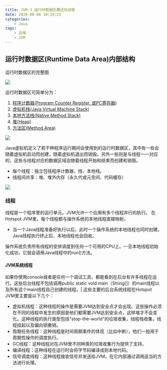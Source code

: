 ```yaml
---
title: JVM-3_运行时数据区概述及线程
date: 2020-08-06 10:19:23
categories:
    - Java
tags: 
    - 后端
    - JVM
---
```


## 运行时数据区(Runtime Data Area)内部结构

运行时数据区的完整图

<img src="image-20200705111640511.png">

运行时数据区可简单分为：

1. [程序计数器(Program Counter Register, 或PC寄存器)](JVM-4_程序计数器.md)
2. [虚拟机栈(Java Virtual Machine Stack)](JVM-5_虚拟机栈.md)
3. [本地方法栈(Native Method Stack)](JVM-6_本地方法接口.md)
4. [堆(Heap)](JVM-8_堆.md)
5. [方法区(Method Area)](JVM-9_方法区.md)

<img src="image-20200705112416101.png">

Java虚拟机定义了若干种程序运行期间会使用到的运行时数据区，其中有一些会随着虚拟机启动而创建，随着虚拟机退出而销毁。另外一些则是与线程一一对应的，这些与线程对应的数据区域会随着线程开始和结束而创建和销毁。

- 每个线程：独立包括程序计数器、栈、本地栈。
- 线程间共享：堆、堆外内存（永久代或元空间、代码缓存）

<img src="image-20200705112601211.png">

### 线程

线程是一个程序里的运行单元。JVM允许一个应用有多个线程并行的执行。
在Hotspot JVM里，每个线程都与操作系统的本地线程直接映射。

- 当一个Java线程准备好执行以后，此时一个操作系统的本地线程也同时创建。Java线程执行终止后，本地线程也会回收。

操作系统负责所有线程的安排调度到任何一个可用的CPU上。一旦本地线程初始化成功，它就会调用Java线程中的run()方法。

#### JVM系统线程

如果你使用console或者是任何一个调试工具，都能看到在后台有许多线程在运行。这些后台线程不包括调用public static void main（String[]）的main线程以及所有这个main线程自己创建的线程。|
这些主要的后台系统线程在Hotspot JVM里主要是以下几个：

- 虚拟机线程：这种线程的操作是需要JVM达到安全点才会出现。这些操作必须在不同的线程中发生的原因是他们都需要JVM达到安全点，这样堆才不会变化。这种线程的执行类型包括"stop-the-world"的垃圾收集，线程栈收集，线程挂起以及偏向锁撤销。
- 周期任务线程：这种线程是时间周期事件的体现（比如中断），他们一般用于周期性操作的调度执行。
- GC线程：这种线程对在JVM里不同种类的垃圾收集行为提供了支持。
- 编译线程：这种线程在运行时会将字节码编译成到本地代码。
- 信号调度线程：这种线程接收信号并发送给JVM，在它内部通过调用适当的方法进行处理。

